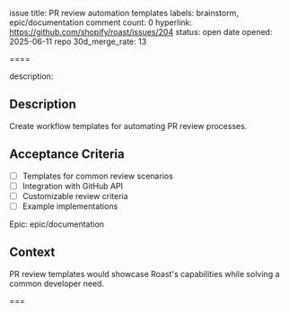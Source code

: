 issue title: PR review automation templates
labels: brainstorm, epic/documentation
comment count: 0
hyperlink: https://github.com/shopify/roast/issues/204
status: open
date opened: 2025-06-11
repo 30d_merge_rate: 13

====

description:
## Description
Create workflow templates for automating PR review processes.

## Acceptance Criteria
- [ ] Templates for common review scenarios
- [ ] Integration with GitHub API
- [ ] Customizable review criteria
- [ ] Example implementations

Epic: epic/documentation

## Context
PR review templates would showcase Roast's capabilities while solving a common developer need.

===
